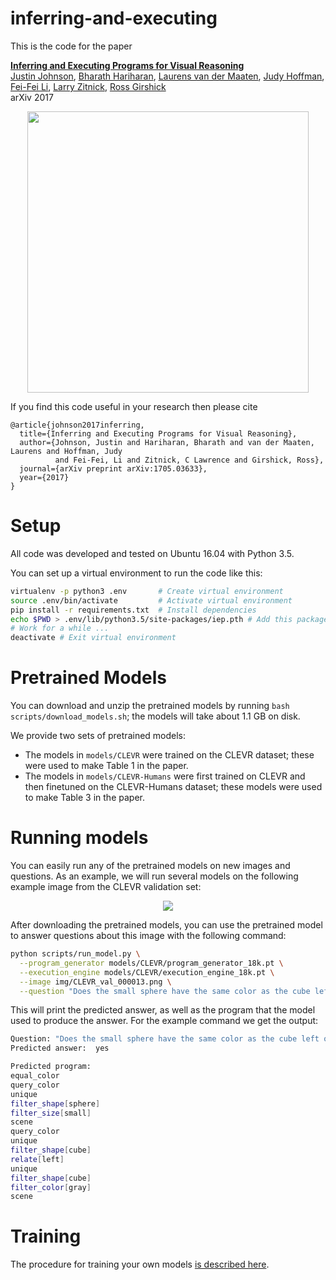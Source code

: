 # inferring-and-executing

This is the code for the paper

 **<a href="https://arxiv.org/abs/1705.03633">Inferring and Executing Programs for Visual Reasoning</a>**
 <br>
 <a href='http://cs.stanford.edu/people/jcjohns/'>Justin Johnson</a>,
 <a href='http://home.bharathh.info/'>Bharath Hariharan</a>,
 <a href='https://lvdmaaten.github.io/'>Laurens van der Maaten</a>,
 <a href='http://cs.stanford.edu/~jhoffman/'>Judy Hoffman</a>,
 <a href='http://vision.stanford.edu/feifeili/'>Fei-Fei Li</a>,
 <a href='http://larryzitnick.org/'>Larry Zitnick</a>,
 <a href='http://www.rossgirshick.info/'>Ross Girshick</a>
 <br>
 arXiv 2017

<div align="center">
  <img src="https://github.com/facebookresearch/clevr-iep/blob/master/img/system.png" width="450px">
</div>

If you find this code useful in your research then please cite

```
@article{johnson2017inferring,
  title={Inferring and Executing Programs for Visual Reasoning},
  author={Johnson, Justin and Hariharan, Bharath and van der Maaten, Laurens and Hoffman, Judy
          and Fei-Fei, Li and Zitnick, C Lawrence and Girshick, Ross},
  journal={arXiv preprint arXiv:1705.03633},
  year={2017}
}
```

# Setup

All code was developed and tested on Ubuntu 16.04 with Python 3.5.

You can set up a virtual environment to run the code like this:

```bash
virtualenv -p python3 .env       # Create virtual environment
source .env/bin/activate         # Activate virtual environment
pip install -r requirements.txt  # Install dependencies
echo $PWD > .env/lib/python3.5/site-packages/iep.pth # Add this package to virtual environment
# Work for a while ...
deactivate # Exit virtual environment
```

# Pretrained Models
You can download and unzip the pretrained models by running `bash scripts/download_models.sh`;
the models will take about 1.1 GB on disk.

We provide two sets of pretrained models:
- The models in `models/CLEVR` were trained on the CLEVR dataset; these were used to make Table 1 in the paper.
- The models in `models/CLEVR-Humans` were first trained on CLEVR and then finetuned on the CLEVR-Humans dataset;
   these models were used to make Table 3 in the paper.

# Running models

You can easily run any of the pretrained models on new images and questions. As an example, we will run several
models on the following example image from the CLEVR validation set:

<div align='center'>
 <img src='https://github.com/facebookresearch/clevr-iep/blob/master/img/CLEVR_val_000013.png'>
</div>

After downloading the pretrained models, you can use the pretrained model to answer questions about this image with
the following command:

```bash
python scripts/run_model.py \
  --program_generator models/CLEVR/program_generator_18k.pt \
  --execution_engine models/CLEVR/execution_engine_18k.pt \
  --image img/CLEVR_val_000013.png \
  --question "Does the small sphere have the same color as the cube left of the gray cube?"
```

This will print the predicted answer, as well as the program that the model used to produce the answer.
For the example command we get the output:

```bash
Question: "Does the small sphere have the same color as the cube left of the gray cube?"
Predicted answer:  yes

Predicted program:
equal_color
query_color
unique
filter_shape[sphere]
filter_size[small]
scene
query_color
unique
filter_shape[cube]
relate[left]
unique
filter_shape[cube]
filter_color[gray]
scene
```

# Training

The procedure for training your own models [is described here](TRAINING.md).
